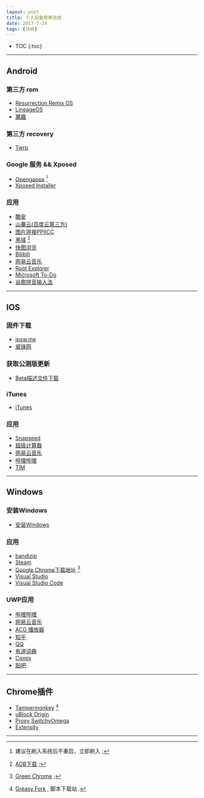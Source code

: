 ```yaml
---
layout: post
title: 个人设备使用总结
date: 2017-7-24
tags: [总结]
---
```


* TOC
{:toc}

---

## Android
### 第三方 rom
+ [Resurrection Remix OS](https://sourceforge.net/projects/resurrectionremix/files/?source=navbar)
+ [LineageOS](https://download.lineageos.org)
+ [魔趣](https://download.mokeedev.com)

### 第三方 recovery
+ [Twrp](https://twrp.me/Devices/)

### Google 服务 && Xposed
+ [Opengapps](http://opengapps.org/) [^1]
+ [Xposed Installer](http://repo.xposed.info/module/de.robv.android.xposed.installer)

[^1]: 建议在刷入系统后不重启，立即刷入 ;

### 应用
+ [酷安](https://www.coolapk.com/apk/com.coolapk.market?from=navbar)
+ [山寨云(百度云第三方)](http://www.52pojie.cn/forum.php?mod=viewthread&tid=569917&page=1&authorid=402736)
+ [图片拼接PPIICC](https://www.coolapk.com/apk/bos.consoar.imagestitch)
+ [黑域](https://www.coolapk.com/apk/me.piebridge.brevent) [^2]
+ [快图浏览](https://www.coolapk.com/apk/com.alensw.PicFolder)
+ [Bilibili](https://www.coolapk.com/apk/tv.danmaku.bili)
+ [网易云音乐](https://www.coolapk.com/apk/com.netease.cloudmusic)
+ [Root Explorer](https://www.coolapk.com/apk/com.speedsoftware.rootexplorer)
+ [Microsoft To-Do](https://www.coolapk.com/apk/com.microsoft.todos)
+ [谷歌拼音输入法](https://www.coolapk.com/apk/com.google.android.inputmethod.pinyin)

[^2]: [ADB下载](https://developer.android.google.cn/studio/releases/platform-tools.html) ;

---

## IOS
### 固件下载
+ [ipsw.me](https://ipsw.me/)
+ [威锋网](http://act.feng.com/wetools/index.php?r=iosRom/index)

### 获取公测版更新
+ [Beta描述文件下载](https://beta.apple.com/sp/zh/betaprogram/)

### iTunes
+ [iTunes](https://www.apple.com/itunes/download/)

### 应用
+ [Snapseed](https://itunes.apple.com/cn/app/snapseed/id439438619?mt=8)
+ [超级计算器](https://itunes.apple.com/cn/app/%E8%B6%85%E7%BA%A7%E8%AE%A1%E7%AE%97%E5%99%A8-%E4%BD%A0%E9%9A%8F%E8%BA%AB%E7%9A%84%E6%95%B0%E5%AD%A6%E5%A5%BD%E5%B8%AE%E6%89%8B/id1130826879?mt=8)
+ [网易云音乐](https://itunes.apple.com/cn/app/%E7%BD%91%E6%98%93%E4%BA%91%E9%9F%B3%E4%B9%90/id590338362?mt=8)
+ [哔哩哔哩](https://itunes.apple.com/cn/app/%E5%93%94%E5%93%A9%E5%93%94%E5%93%A9-%E5%BC%B9%E5%B9%95%E7%95%AA%E5%89%A7%E7%9B%B4%E6%92%AD%E9%AB%98%E6%B8%85%E8%A7%86%E9%A2%91/id736536022?mt=8)
+ [TIM](https://itunes.apple.com/cn/app/tim-%E8%BD%BB%E8%81%8A%E7%9A%84qq-%E6%9B%B4%E6%96%B9%E4%BE%BF%E5%8A%9E%E5%85%AC/id1175213887?mt=8)

---

## Windows
### 安装Windows
+ [安装Windows](https://aleng-zhang.github.io/2017/07/15/%E5%AE%89%E8%A3%85Windows/)

### 应用
+ [bandizip](https://www.bandisoft.com/)
+ [Steam](http://store.steampowered.com/about/)
+ [Google Chrome下载地址](https://api.shuax.com/tools/getchrome) [^3]
+ [Visual Studio](https://www.visualstudio.com/zh-hans/)
+ [Visual Studio Code](https://code.visualstudio.com/)

[^3]: [Green Chrome](https://shuax.com/portfolio/greenchrome/) ;

### UWP应用
+ [哔哩哔哩](https://www.microsoft.com/zh-cn/store/p/%E5%93%94%E5%93%A9%E5%93%94%E5%93%A9%E5%8A%A8%E7%94%BB/9nblggh5q5fv)
+ [网易云音乐](https://www.microsoft.com/zh-cn/store/p/%E7%BD%91%E6%98%93%E4%BA%91%E9%9F%B3%E4%B9%90uwp/9nblggh6g0jf)
+ [ACG 播放器](https://www.microsoft.com/zh-cn/store/p/acg-%E6%92%AD%E6%94%BE%E5%99%A8/9nblggh698c7)
+ [知乎](https://www.microsoft.com/zh-cn/store/p/%E7%9F%A5%E4%B9%8E-%E4%B8%8E%E4%B8%96%E7%95%8C%E5%88%86%E4%BA%AB%E4%BD%A0%E7%9A%84%E7%9F%A5%E8%AF%86-%E7%BB%8F%E9%AA%8C%E5%92%8C%E8%A7%81%E8%A7%A3/9nblggh4mkb0)
+ [QQ](https://www.microsoft.com/zh-cn/store/p/qq/9wzdncrfj1ps)
+ [有道词典](https://www.microsoft.com/zh-cn/store/p/%E6%9C%89%E9%81%93%E8%AF%8D%E5%85%B8/9wzdncrfhvzz)
+ [Comix](https://www.microsoft.com/zh-cn/store/p/comix/9wzdncrfjb0d)
+ [贴吧](https://www.microsoft.com/zh-cn/store/p/%E8%B4%B4%E5%90%A7/9wzdncrfhvj5)

---

## Chrome插件
+ [Tampermonkey](https://chrome.google.com/webstore/detail/tampermonkey/dhdgffkkebhmkfjojejmpbldmpobfkfo?utm_source=chrome-app-launcher-info-dialog) [^4]
+ [uBlock Origin](https://chrome.google.com/webstore/detail/ublock-origin/cjpalhdlnbpafiamejdnhcphjbkeiagm?utm_source=chrome-app-launcher-info-dialog)
+ [Proxy SwitchyOmega](https://chrome.google.com/webstore/detail/proxy-switchyomega/padekgcemlokbadohgkifijomclgjgif?utm_source=chrome-app-launcher-info-dialog)
+ [Extensity](https://chrome.google.com/webstore/detail/extensity/jjmflmamggggndanpgfnpelongoepncg)

[^4]: [Greasy Fork](https://greasyfork.org/zh-CN) , 脚本下载站 .

---